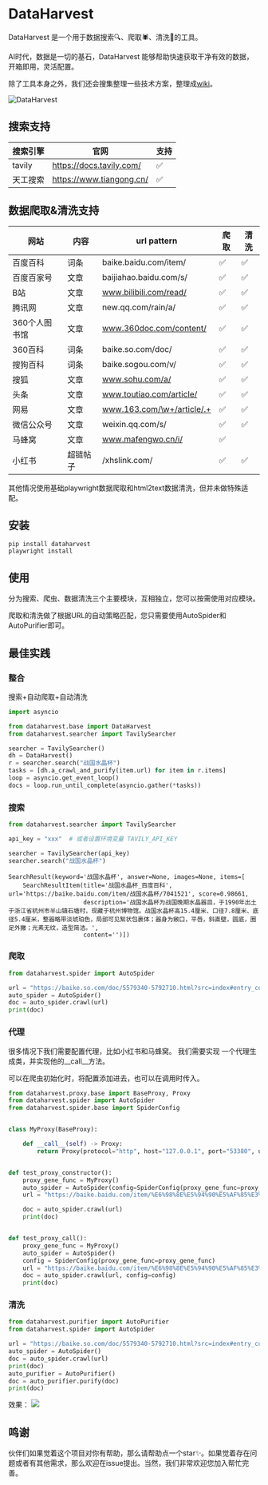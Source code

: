 # DataHarvest

DataHarvest 是一个用于数据搜索🔍、爬取🕷、清洗🧽的工具。

AI时代，数据是一切的基石，DataHarvest 能够帮助快速获取干净有效的数据，开箱即用，灵活配置。

除了工具本身之外，我们还会搜集整理一些技术方案，整理成[wiki](https://github.com/yuvenhol/dataharvest/wiki)。

![DataHarvest](https://yuvenhol-1255563050.cos.ap-beijing.myqcloud.com/img/202407022046608.png)

## 搜索支持

| 搜索引擎   | 官网                       | 支持 |
|--------|--------------------------|----|
| tavily | https://docs.tavily.com/ | ✅  |
| 天工搜索   | https://www.tiangong.cn/ | ✅  |

## 数据爬取&清洗支持

| 网站       | 内容   | url pattern                | 爬取 | 清洗 |
|----------|------|----------------------------|----|----|
| 百度百科     | 词条   | baike.baidu.com/item/      | ✅  | ✅  |
| 百度百家号    | 文章   | baijiahao.baidu.com/s/     | ✅  | ✅  |
| B站       | 文章   | www.bilibili.com/read/     | ✅  | ✅  |
| 腾讯网      | 文章   | new.qq.com/rain/a/         | ✅  | ✅  |
| 360个人图书馆 | 文章   | www.360doc.com/content/    | ✅  | ✅  |
| 360百科    | 词条   | baike.so.com/doc/          | ✅  | ✅  |
| 搜狗百科     | 词条   | baike.sogou.com/v/         | ✅  | ✅  |
| 搜狐       | 文章   | www.sohu.com/a/            | ✅  | ✅  |
| 头条       | 文章   | www.toutiao.com/article/   | ✅  | ✅  |
| 网易       | 文章   | www.163.com/\w+/article/.+ | ✅  | ✅  |
| 微信公众号    | 文章   | weixin.qq.com/s/           | ✅  | ✅  |
| 马蜂窝      | 文章   | www.mafengwo.cn/i/         | ✅  |    |
| 小红书      | 超链帖子 | /xhslink.com/              | ✅  | ✅  |

其他情况使用基础playwright数据爬取和html2text数据清洗，但并未做特殊适配。

## 安装

```shell
pip install dataharvest
playwright install
```

## 使用

分为搜索、爬虫、数据清洗三个主要模块，互相独立，您可以按需使用对应模块。

爬取和清洗做了根据URL的自动策略匹配，您只需要使用AutoSpider和AutoPurifier即可。

## 最佳实践

### 整合

搜索+自动爬取+自动清洗

```python
import asyncio

from dataharvest.base import DataHarvest
from dataharvest.searcher import TavilySearcher

searcher = TavilySearcher()
dh = DataHarvest()
r = searcher.search("战国水晶杯")
tasks = [dh.a_crawl_and_purify(item.url) for item in r.items]
loop = asyncio.get_event_loop()
docs = loop.run_until_complete(asyncio.gather(*tasks))
```

### 搜索

```python
from dataharvest.searcher import TavilySearcher

api_key = "xxx"  # 或者设置环境变量 TAVILY_API_KEY

searcher = TavilySearcher(api_key)
searcher.search("战国水晶杯")
```

```
SearchResult(keyword='战国水晶杯', answer=None, images=None, items=[
    SearchResultItem(title='战国水晶杯_百度百科', url='https://baike.baidu.com/item/战国水晶杯/7041521', score=0.98661,
                     description='战国水晶杯为战国晚期水晶器皿，于1990年出土于浙江省杭州市半山镇石塘村，现藏于杭州博物馆。战国水晶杯高15.4厘米、口径7.8厘米、底径5.4厘米，整器略带淡琥珀色，局部可见絮状包裹体；器身为敞口，平唇，斜直壁，圆底，圈足外撇；光素无纹，造型简洁。',
                     content='')])
```

### 爬取

```python
from dataharvest.spider import AutoSpider

url = "https://baike.so.com/doc/5579340-5792710.html?src=index#entry_concern"
auto_spider = AutoSpider()
doc = auto_spider.crawl(url)
print(doc)
```

### 代理

很多情况下我们需要配置代理，比如小红书和马蜂窝。
我们需要实现 一个代理生成类，并实现他的__call__方法。

可以在爬虫初始化时，将配置添加进去，也可以在调用时传入。

```python
from dataharvest.proxy.base import BaseProxy, Proxy
from dataharvest.spider import AutoSpider
from dataharvest.spider.base import SpiderConfig


class MyProxy(BaseProxy):

    def __call__(self) -> Proxy:
        return Proxy(protocol="http", host="127.0.0.1", port="53380", username="username", password="password")


def test_proxy_constructor():
    proxy_gene_func = MyProxy()
    auto_spider = AutoSpider(config=SpiderConfig(proxy_gene_func=proxy_gene_func))
    url = "https://baike.baidu.com/item/%E6%98%8E%E5%94%90%E5%AF%85%E3%80%8A%E7%81%8C%E6%9C%A8%E4%B8%9B%E7%AF%A0%E5%9B%BE%E8%BD%B4%E3%80%8B?fromModule=lemma_search-box"

    doc = auto_spider.crawl(url)
    print(doc)


def test_proxy_call():
    proxy_gene_func = MyProxy()
    auto_spider = AutoSpider()
    config = SpiderConfig(proxy_gene_func=proxy_gene_func)
    url = "https://baike.baidu.com/item/%E6%98%8E%E5%94%90%E5%AF%85%E3%80%8A%E7%81%8C%E6%9C%A8%E4%B8%9B%E7%AF%A0%E5%9B%BE%E8%BD%B4%E3%80%8B?fromModule=lemma_search-box"
    doc = auto_spider.crawl(url, config=config)
    print(doc)


```

### 清洗

```python
from dataharvest.purifier import AutoPurifier
from dataharvest.spider import AutoSpider

url = "https://baike.so.com/doc/5579340-5792710.html?src=index#entry_concern"
auto_spider = AutoSpider()
doc = auto_spider.crawl(url)
print(doc)
auto_purifier = AutoPurifier()
doc = auto_purifier.purify(doc)
print(doc)
```

效果：
![](https://yuvenhol-1255563050.cos.ap-beijing.myqcloud.com/img/202407052255246.png)

## 鸣谢

伙伴们如果觉着这个项目对你有帮助，那么请帮助点一个star✨。如果觉着存在问题或者有其他需求，那么欢迎在issue提出。当然，我们非常欢迎您加入帮忙完善。